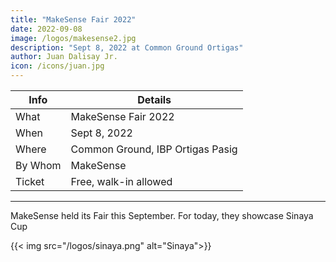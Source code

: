 ```yaml
---
title: "MakeSense Fair 2022"
date: 2022-09-08
image: /logos/makesense2.jpg
description: "Sept 8, 2022 at Common Ground Ortigas"
author: Juan Dalisay Jr.
icon: /icons/juan.jpg
---
```




Info | Details 
--- | ---
What | MakeSense Fair 2022
When | Sept 8, 2022 
Where | Common Ground, IBP Ortigas Pasig
By Whom | MakeSense
Ticket | Free, walk-in allowed

---


MakeSense held its Fair this September. For today, they showcase Sinaya Cup

{{< img src="/logos/sinaya.png" alt="Sinaya">}}

